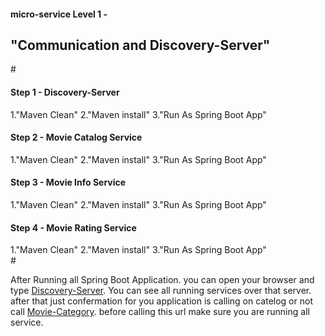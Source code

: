 <h4>micro-service Level 1 - <h2>"Communication and Discovery-Server"</h2></h4>
#
<h4>Step 1 - Discovery-Server</h4>
  1.<ui>"Maven Clean"</ui>
  2.<ui>"Maven install"</ui>
  3.<ui>"Run As Spring Boot App"</ui>
  <h4>Step 2 - Movie Catalog Service</h4>
  1.<ui>"Maven Clean"</ui>
  2.<ui>"Maven install"</ui>
  3.<ui>"Run As Spring Boot App"</ui>
 <h4>Step 3 - Movie Info Service</h4>
  1.<ui>"Maven Clean"</ui>
  2.<ui>"Maven install"</ui>
  3.<ui>"Run As Spring Boot App"</ui>
  <h4>Step 4 - Movie Rating Service</h4>
  1.<ui>"Maven Clean"</ui>
  2.<ui>"Maven install"</ui>
  3.<ui>"Run As Spring Boot App"</ui>
  <br>
  #
  <p> After Running all Spring Boot Application. you can open your browser and type <a href="http://localhost:8761/" target="_blank" rel="noopener noreferrer">Discovery-Server</a>. You can see all running services over that server. after that just confermation for you application is calling on catelog or not call <a href="http://localhost:8081/catalog/foo" target="_blank" rel="noopener noreferrer">Movie-Category</a>. before calling this url make sure you are running all service. </p>
